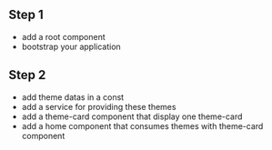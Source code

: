 ## Step 1

- add a root component
- bootstrap your application

## Step 2

- add theme datas in a const
- add a service for providing these themes
- add a theme-card component that display one theme-card
- add a home component that consumes themes with theme-card component
